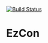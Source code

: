 [![Build Status](https://travis-ci.org/EikeSan/ezcon-api.svg?branch=master)](https://travis-ci.org/EikeSan/ezcon-api)

# EzCon